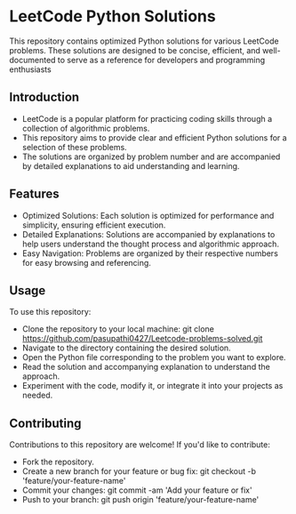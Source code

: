 # LeetCode Python Solutions
This repository contains optimized Python solutions for various LeetCode problems. 
These solutions are designed to be concise, efficient, and well-documented to serve as a reference for developers and programming enthusiasts
## Introduction
- LeetCode is a popular platform for practicing coding skills through a collection of algorithmic problems. 
- This repository aims to provide clear and efficient Python solutions for a selection of these problems. 
- The solutions are organized by problem number and are accompanied by detailed explanations to aid understanding and learning.
## Features
- Optimized Solutions: Each solution is optimized for performance and simplicity, ensuring efficient execution.
- Detailed Explanations: Solutions are accompanied by explanations to help users understand the thought process and algorithmic approach.
- Easy Navigation: Problems are organized by their respective numbers for easy browsing and referencing.
## Usage
To use this repository:

- Clone the repository to your local machine: git clone https://github.com/pasupathi0427/Leetcode-problems-solved.git
- Navigate to the directory containing the desired solution.
- Open the Python file corresponding to the problem you want to explore.
- Read the solution and accompanying explanation to understand the approach.
- Experiment with the code, modify it, or integrate it into your projects as needed.
## Contributing
Contributions to this repository are welcome! If you'd like to contribute:

- Fork the repository.
- Create a new branch for your feature or bug fix: git checkout -b 'feature/your-feature-name'
- Commit your changes: git commit -am 'Add your feature or fix'
- Push to your branch: git push origin 'feature/your-feature-name'


  

